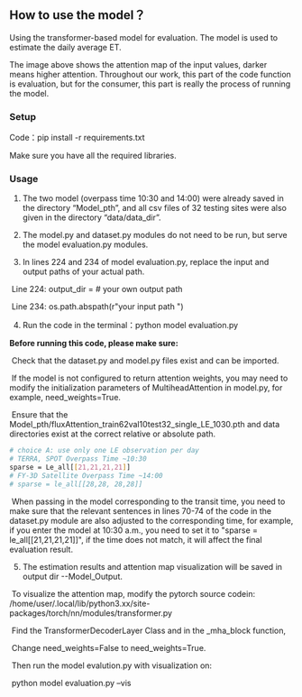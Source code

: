 ## How to use the model？

Using the transformer-based model for evaluation.
The model is used to estimate the daily average ET.






The image above shows the attention map of the input values, darker means higher attention.
Throughout our work, this part of the code function is evaluation, but for the consumer, this part is really the process of running the model. 

### Setup

Code：pip install -r requirements.txt

Make sure you have all the required libraries.

### Usage

1. The two model (overpass time 10:30 and 14:00) were already saved in the directory “Model_pth”, and all csv files of 32 testing sites were also given in the directory “data/data_dir”.

2. The model.py and dataset.py modules do not need to be run, but serve the model evaluation.py modules.

3. In lines 224 and 234 of model evaluation.py, replace the input and output paths of your actual path.

​	Line 224: output_dir = # your own output path

​	Line 234: os.path.abspath(r"your input path ")

4. Run the code in the terminal：python model evaluation.py

**Before running this code, please make sure:**

​	Check that the dataset.py and model.py files exist and can be imported.

​	If the model is not configured to return attention weights, you may need to modify the initialization 	parameters of MultiheadAttention in model.py, for example, need_weights=True.

​	Ensure that the Model_pth/fluxAttention_train62val10test32_single_LE_1030.pth and data directories exist at the correct relative or absolute path.

```bash
# choice A: use only one LE observation per day
# TERRA, SPOT Overpass Time ~10:30
sparse = Le_all[[21,21,21,21]]
# FY-3D Satellite Overpass Time ~14:00
# sparse = le_all[[28,28, 28,28]]
```

​	When passing in the model corresponding to the transit time, you need to make sure that the relevant sentences in lines 70-74 of the code in the dataset.py module are also adjusted to the corresponding time, for example, if you enter the model at 10:30 a.m., you need to set it to "sparse = le_all[[21,21,21,21]]", if the time does not match, it will affect the final evaluation result. 

5. The estimation results and attention map visualization will be saved in output dir --Model_Output.

​	To visualize the attention map, modify the pytorch source codein:
/home/user/.local/lib/python3.xx/site-packages/torch/nn/modules/transformer.py

​	Find the TransformerDecoderLayer Class and in the _mha_block function,

​	Change need_weights=False to need_weights=True.

​	Then run the model evalution.py with visualization on:

​	python model evaluation.py –vis

 

 



 
